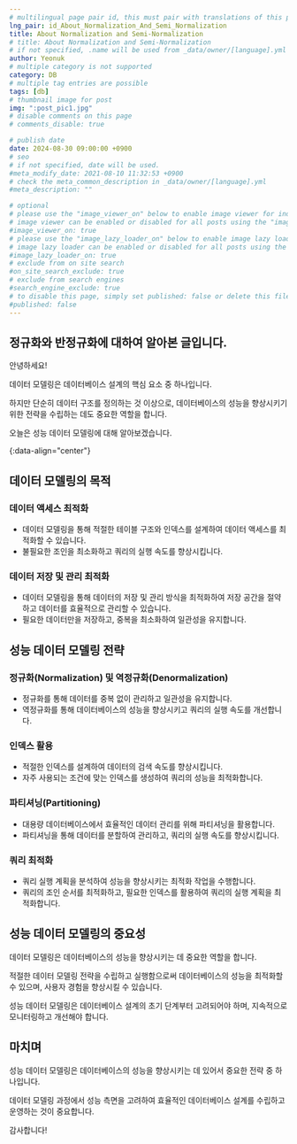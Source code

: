 ```yaml
---
# multilingual page pair id, this must pair with translations of this page. (This name must be unique)
lng_pair: id_About_Normalization_And_Semi_Normalization
title: About Normalization and Semi-Normalization
# title: About Normalization and Semi-Normalization
# if not specified, .name will be used from _data/owner/[language].yml
author: Yeonuk
# multiple category is not supported
category: DB
# multiple tag entries are possible
tags: [db]
# thumbnail image for post
img: ":post_pic1.jpg"
# disable comments on this page
# comments_disable: true

# publish date
date: 2024-08-30 09:00:00 +0900
# seo
# if not specified, date will be used.
#meta_modify_date: 2021-08-10 11:32:53 +0900
# check the meta_common_description in _data/owner/[language].yml
#meta_description: ""

# optional
# please use the "image_viewer_on" below to enable image viewer for individual pages or posts (_posts/ or [language]/_posts folders).
# image viewer can be enabled or disabled for all posts using the "image_viewer_posts: true" setting in _data/conf/main.yml.
#image_viewer_on: true
# please use the "image_lazy_loader_on" below to enable image lazy loader for individual pages or posts (_posts/ or [language]/_posts folders).
# image lazy loader can be enabled or disabled for all posts using the "image_lazy_loader_posts: true" setting in _data/conf/main.yml.
#image_lazy_loader_on: true
# exclude from on site search
#on_site_search_exclude: true
# exclude from search engines
#search_engine_exclude: true
# to disable this page, simply set published: false or delete this file
#published: false
---
```


<!-- outline-start -->

## 정규화와 반정규화에 대하여 알아본 글입니다.

안녕하세요!

데이터 모델링은 데이터베이스 설계의 핵심 요소 중 하나입니다.

하지만 단순히 데이터 구조를 정의하는 것 이상으로, 데이터베이스의 성능을 향상시키기 위한 전략을 수립하는 데도 중요한 역할을 합니다.

오늘은 성능 데이터 모델링에 대해 알아보겠습니다.

{:data-align="center"}

<!-- outline-end -->

## 데이터 모델링의 목적

### 데이터 액세스 최적화

- 데이터 모델링을 통해 적절한 테이블 구조와 인덱스를 설계하여 데이터 액세스를 최적화할 수 있습니다.
- 불필요한 조인을 최소화하고 쿼리의 실행 속도를 향상시킵니다.

### 데이터 저장 및 관리 최적화

- 데이터 모델링을 통해 데이터의 저장 및 관리 방식을 최적화하여 저장 공간을 절약하고 데이터를 효율적으로 관리할 수 있습니다.
- 필요한 데이터만을 저장하고, 중복을 최소화하여 일관성을 유지합니다.

## 성능 데이터 모델링 전략

### 정규화(Normalization) 및 역정규화(Denormalization)

- 정규화를 통해 데이터를 중복 없이 관리하고 일관성을 유지합니다.
- 역정규화를 통해 데이터베이스의 성능을 향상시키고 쿼리의 실행 속도를 개선합니다.

### 인덱스 활용

- 적절한 인덱스를 설계하여 데이터의 검색 속도를 향상시킵니다.
- 자주 사용되는 조건에 맞는 인덱스를 생성하여 쿼리의 성능을 최적화합니다.

### 파티셔닝(Partitioning)

- 대용량 데이터베이스에서 효율적인 데이터 관리를 위해 파티셔닝을 활용합니다.
- 파티셔닝을 통해 데이터를 분할하여 관리하고, 쿼리의 실행 속도를 향상시킵니다.

### 쿼리 최적화

- 쿼리 실행 계획을 분석하여 성능을 향상시키는 최적화 작업을 수행합니다.
- 쿼리의 조인 순서를 최적화하고, 필요한 인덱스를 활용하여 쿼리의 실행 계획을 최적화합니다.

## 성능 데이터 모델링의 중요성

데이터 모델링은 데이터베이스의 성능을 향상시키는 데 중요한 역할을 합니다.

적절한 데이터 모델링 전략을 수립하고 실행함으로써 데이터베이스의 성능을 최적화할 수 있으며, 사용자 경험을 향상시킬 수 있습니다.

성능 데이터 모델링은 데이터베이스 설계의 초기 단계부터 고려되어야 하며, 지속적으로 모니터링하고 개선해야 합니다.

## 마치며

성능 데이터 모델링은 데이터베이스의 성능을 향상시키는 데 있어서 중요한 전략 중 하나입니다.

데이터 모델링 과정에서 성능 측면을 고려하여 효율적인 데이터베이스 설계를 수립하고 운영하는 것이 중요합니다.

감사합니다!
